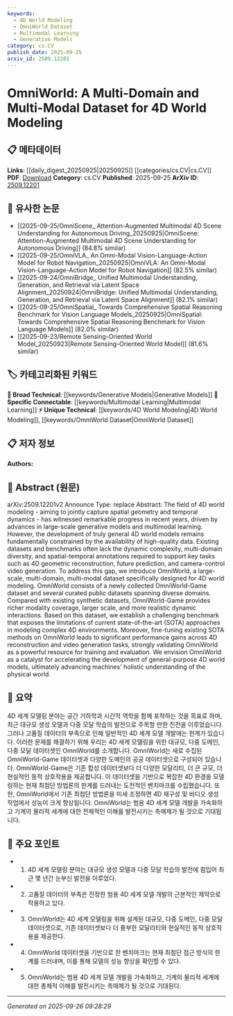 ```yaml
---
keywords:
  - 4D World Modeling
  - OmniWorld Dataset
  - Multimodal Learning
  - Generative Models
category: cs.CV
publish_date: 2025-09-25
arxiv_id: 2509.12201
---
```


<!-- KEYWORD_LINKING_METADATA:
{
  "processed_timestamp": "2025-09-26T09:28:29.694167",
  "vocabulary_version": "1.0",
  "selected_keywords": [
    "4D World Modeling",
    "OmniWorld Dataset",
    "Multimodal Learning",
    "Generative Models"
  ],
  "rejected_keywords": [],
  "similarity_scores": {
    "4D World Modeling": 0.78,
    "OmniWorld Dataset": 0.77,
    "Multimodal Learning": 0.8,
    "Generative Models": 0.75
  },
  "extraction_method": "AI_prompt_based",
  "budget_applied": true,
  "candidates_json": {
    "candidates": [
      {
        "surface": "4D world modeling",
        "canonical": "4D World Modeling",
        "aliases": [
          "4D modeling",
          "4D environments"
        ],
        "category": "unique_technical",
        "rationale": "This term is central to the paper's focus and represents a specific area of research that can connect to other works on spatial-temporal modeling.",
        "novelty_score": 0.75,
        "connectivity_score": 0.68,
        "specificity_score": 0.85,
        "link_intent_score": 0.78
      },
      {
        "surface": "OmniWorld",
        "canonical": "OmniWorld Dataset",
        "aliases": [
          "OmniWorld-Game"
        ],
        "category": "unique_technical",
        "rationale": "OmniWorld is a newly introduced dataset in the paper, providing a unique resource for 4D world modeling tasks.",
        "novelty_score": 0.82,
        "connectivity_score": 0.65,
        "specificity_score": 0.88,
        "link_intent_score": 0.77
      },
      {
        "surface": "multimodal learning",
        "canonical": "Multimodal Learning",
        "aliases": [
          "multimodal"
        ],
        "category": "specific_connectable",
        "rationale": "Multimodal learning is a key technique used in the dataset and links to broader research in integrating multiple data types.",
        "novelty_score": 0.6,
        "connectivity_score": 0.85,
        "specificity_score": 0.7,
        "link_intent_score": 0.8
      },
      {
        "surface": "generative models",
        "canonical": "Generative Models",
        "aliases": [
          "generative techniques"
        ],
        "category": "broad_technical",
        "rationale": "Generative models are fundamental to creating the synthetic data used in the dataset, linking to a wide range of AI research.",
        "novelty_score": 0.55,
        "connectivity_score": 0.82,
        "specificity_score": 0.65,
        "link_intent_score": 0.75
      }
    ],
    "ban_list_suggestions": [
      "benchmark",
      "performance gains"
    ]
  },
  "decisions": [
    {
      "candidate_surface": "4D world modeling",
      "resolved_canonical": "4D World Modeling",
      "decision": "linked",
      "scores": {
        "novelty": 0.75,
        "connectivity": 0.68,
        "specificity": 0.85,
        "link_intent": 0.78
      }
    },
    {
      "candidate_surface": "OmniWorld",
      "resolved_canonical": "OmniWorld Dataset",
      "decision": "linked",
      "scores": {
        "novelty": 0.82,
        "connectivity": 0.65,
        "specificity": 0.88,
        "link_intent": 0.77
      }
    },
    {
      "candidate_surface": "multimodal learning",
      "resolved_canonical": "Multimodal Learning",
      "decision": "linked",
      "scores": {
        "novelty": 0.6,
        "connectivity": 0.85,
        "specificity": 0.7,
        "link_intent": 0.8
      }
    },
    {
      "candidate_surface": "generative models",
      "resolved_canonical": "Generative Models",
      "decision": "linked",
      "scores": {
        "novelty": 0.55,
        "connectivity": 0.82,
        "specificity": 0.65,
        "link_intent": 0.75
      }
    }
  ]
}
-->

# OmniWorld: A Multi-Domain and Multi-Modal Dataset for 4D World Modeling

## 📋 메타데이터

**Links**: [[daily_digest_20250925|20250925]] [[categories/cs.CV|cs.CV]]
**PDF**: [Download](https://arxiv.org/pdf/2509.12201.pdf)
**Category**: cs.CV
**Published**: 2025-09-25
**ArXiv ID**: [2509.12201](https://arxiv.org/abs/2509.12201)

## 🔗 유사한 논문
- [[2025-09-25/OmniScene_ Attention-Augmented Multimodal 4D Scene Understanding for Autonomous Driving_20250925|OmniScene: Attention-Augmented Multimodal 4D Scene Understanding for Autonomous Driving]] (84.8% similar)
- [[2025-09-25/OmniVLA_ An Omni-Modal Vision-Language-Action Model for Robot Navigation_20250925|OmniVLA: An Omni-Modal Vision-Language-Action Model for Robot Navigation]] (82.5% similar)
- [[2025-09-24/OmniBridge_ Unified Multimodal Understanding, Generation, and Retrieval via Latent Space Alignment_20250924|OmniBridge: Unified Multimodal Understanding, Generation, and Retrieval via Latent Space Alignment]] (82.1% similar)
- [[2025-09-25/OmniSpatial_ Towards Comprehensive Spatial Reasoning Benchmark for Vision Language Models_20250925|OmniSpatial: Towards Comprehensive Spatial Reasoning Benchmark for Vision Language Models]] (82.0% similar)
- [[2025-09-23/Remote Sensing-Oriented World Model_20250923|Remote Sensing-Oriented World Model]] (81.6% similar)

## 🏷️ 카테고리화된 키워드
**🧠 Broad Technical**: [[keywords/Generative Models|Generative Models]]
**🔗 Specific Connectable**: [[keywords/Multimodal Learning|Multimodal Learning]]
**⚡ Unique Technical**: [[keywords/4D World Modeling|4D World Modeling]], [[keywords/OmniWorld Dataset|OmniWorld Dataset]]

## 📋 저자 정보

**Authors:** 

## 📄 Abstract (원문)

arXiv:2509.12201v2 Announce Type: replace 
Abstract: The field of 4D world modeling - aiming to jointly capture spatial geometry and temporal dynamics - has witnessed remarkable progress in recent years, driven by advances in large-scale generative models and multimodal learning. However, the development of truly general 4D world models remains fundamentally constrained by the availability of high-quality data. Existing datasets and benchmarks often lack the dynamic complexity, multi-domain diversity, and spatial-temporal annotations required to support key tasks such as 4D geometric reconstruction, future prediction, and camera-control video generation. To address this gap, we introduce OmniWorld, a large-scale, multi-domain, multi-modal dataset specifically designed for 4D world modeling. OmniWorld consists of a newly collected OmniWorld-Game dataset and several curated public datasets spanning diverse domains. Compared with existing synthetic datasets, OmniWorld-Game provides richer modality coverage, larger scale, and more realistic dynamic interactions. Based on this dataset, we establish a challenging benchmark that exposes the limitations of current state-of-the-art (SOTA) approaches in modeling complex 4D environments. Moreover, fine-tuning existing SOTA methods on OmniWorld leads to significant performance gains across 4D reconstruction and video generation tasks, strongly validating OmniWorld as a powerful resource for training and evaluation. We envision OmniWorld as a catalyst for accelerating the development of general-purpose 4D world models, ultimately advancing machines' holistic understanding of the physical world.

## 📝 요약

4D 세계 모델링 분야는 공간 기하학과 시간적 역학을 함께 포착하는 것을 목표로 하며, 최근 대규모 생성 모델과 다중 모달 학습의 발전으로 주목할 만한 진전을 이루었습니다. 그러나 고품질 데이터의 부족으로 인해 일반적인 4D 세계 모델 개발에는 한계가 있습니다. 이러한 문제를 해결하기 위해 우리는 4D 세계 모델링을 위한 대규모, 다중 도메인, 다중 모달 데이터셋인 OmniWorld를 소개합니다. OmniWorld는 새로 수집된 OmniWorld-Game 데이터셋과 다양한 도메인의 공공 데이터셋으로 구성되어 있습니다. OmniWorld-Game은 기존 합성 데이터셋보다 더 다양한 모달리티, 더 큰 규모, 더 현실적인 동적 상호작용을 제공합니다. 이 데이터셋을 기반으로 복잡한 4D 환경을 모델링하는 현재 최첨단 방법론의 한계를 드러내는 도전적인 벤치마크를 수립했습니다. 또한, OmniWorld에서 기존 최첨단 방법론을 미세 조정하면 4D 재구성 및 비디오 생성 작업에서 성능이 크게 향상됩니다. OmniWorld는 범용 4D 세계 모델 개발을 가속화하고 기계의 물리적 세계에 대한 전체적인 이해를 발전시키는 촉매제가 될 것으로 기대됩니다.

## 🎯 주요 포인트

- 1. 4D 세계 모델링 분야는 대규모 생성 모델과 다중 모달 학습의 발전에 힘입어 최근 몇 년간 눈부신 발전을 이루었다.
- 2. 고품질 데이터의 부족은 진정한 범용 4D 세계 모델 개발의 근본적인 제약으로 작용하고 있다.
- 3. OmniWorld는 4D 세계 모델링을 위해 설계된 대규모, 다중 도메인, 다중 모달 데이터셋으로, 기존 데이터셋보다 더 풍부한 모달리티와 현실적인 동적 상호작용을 제공한다.
- 4. OmniWorld 데이터셋을 기반으로 한 벤치마크는 현재 최첨단 접근 방식의 한계를 드러내며, 이를 통해 모델의 성능 향상을 확인할 수 있다.
- 5. OmniWorld는 범용 4D 세계 모델 개발을 가속화하고, 기계의 물리적 세계에 대한 총체적 이해를 발전시키는 촉매제가 될 것으로 기대된다.


---

*Generated on 2025-09-26 09:28:29*